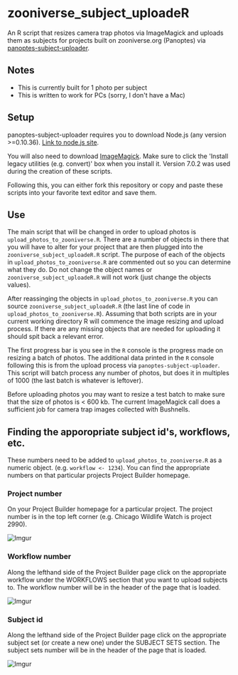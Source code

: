 # zooniverse_subject_uploadeR

An R script that resizes camera trap photos via ImageMagick and uploads them as subjects for projects built on zooniverse.org (Panoptes) via [panoptes-subject-uploader](https://github.com/zooniverse/panoptes-subject-uploader).  

## Notes
- This is currently built for 1 photo per subject
- This is written to work for PCs (sorry, I don't have a Mac)

## Setup
panoptes-subject-uploader requires you to download Node.js (any version >=0.10.36). [Link to node.js site](https://nodejs.org/en/). 

You will also need to download [ImageMagick](http://www.imagemagick.org/script/index.php). Make sure to click the 'Install legacy utilities (e.g. convert)' box when you install it.  Version 7.0.2 was used during the creation of these scripts.

Following this, you can either fork this repository or copy and paste these scripts into your favorite text editor and save them.

## Use

The main script that will be changed in order to upload photos is `upload_photos_to_zooniverse.R`. There are a number of objects in there that you will have to alter for your project that are then plugged into the `zooniverse_subject_uploadeR.R` script.  The purpose of each of the objects in `upload_photos_to_zooniverse.R` are commented out so you can determine what they do. Do not change the object names or `zooniverse_subject_uploadeR.R` will not work (just change the objects values).

After reassinging the objects in `upload_photos_to_zooniverse.R` you can source `zooniverse_subject_uploadeR.R` (the last line of code in `upload_photos_to_zooniverse.R`). Assuming that both scripts are in your current working directory R will commence the image resizing and upload process. If there are any missing objects that are needed for uploading it should spit back a relevant error.

The first progress bar is you see in the `R` console is the progress made on resizing a batch of photos. The additional data printed in the `R` console following this is from the upload process via `panoptes-subject-uploader`. This script will batch process any number of photos, but does it in multiples of 1000 (the last batch is whatever is leftover).

Before uploading photos you may want to resize a test batch to make sure that the size of photos is < 600 kb. The current ImageMagick call does a sufficient job for camera trap images collected with Bushnells. 

## Finding the apporopriate subject id's, workflows, etc.

These numbers need to be added to `upload_photos_to_zooniverse.R` as a numeric object. (e.g. `workflow <- 1234`).  You can find the appropriate numbers on that particular projects Project Builder homepage.

### Project number
On your Project Builder homepage for a particular project. The project number is in the top left corner (e.g. Chicago Wildlife Watch is project 2990).

![Imgur](http://i.imgur.com/1ofQgDu.png)

### Workflow number
Along the lefthand side of the Project Builder page click on the appropriate workflow under the WORKFLOWS section that you want to upload subjects to. The workflow number will be in the header of the page that is loaded.

![Imgur](http://i.imgur.com/HpFCu1h.png)

### Subject id
Along the lefthand side of the Project Builder page click on the appropriate subject set (or create a new one) under the SUBJECT SETS section. The subject sets number will be in the header of the page that is loaded.

![Imgur](http://i.imgur.com/JRDVYTA.png)






